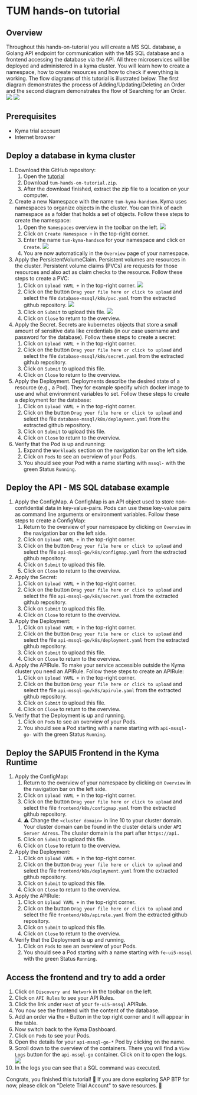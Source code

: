 # TUM hands-on tutorial

## Overview

Throughout this hands-on-tutorial you will create a MS SQL database, a Golang API endpoint for communication with the MS SQL database and a frontend accessing the database via the API. All three microservices will be deployed and administered in a kyma cluster. You will learn how to create a namespace, how to create resources and how to check if everything is working. The flow diagrams of this tutorial is illustrated below. The first diagram demonstrates the process of Adding/Updating/Deleting an Order and the second diagram demonstrates the flow of Searching for an Order.   ![ ](images/FlowDiagram1.png)
![ ](images/FlowDiagram2.png)

## Prerequisites

- Kyma trial account
- Internet browser

## Deploy a database in kyma cluster

1. Download this GitHub repository:
    1. Open the [tutorial](https://github.com/SAP-samples/kyma-runtime-extension-samples/tree/main/tum-hands-on-tutorial)
    2. Download `tum-hands-on-tutorial.zip`.
    3. After the download finished, extract the zip file to a location on your computer.
2. Create a new Namespace with the name `tum-kyma-handson`. Kyma uses namespaces to organize objects in the cluster. You can think of each namespace as a folder that holds a set of objects. Follow these steps to create the namespace:
    1. Open the `Namespaces` overview in the toolbar on the left. ![ ](images/all-namespaces-overview.png)
    2. Click on `Create Namespace +` in the top-right corner. 
    3. Enter the name `tum-kyma-handson` for your namespace and click on `Create`. ![ ](images/create-new-namespace.png)
    4. You are now automatically in the `Overview` page of your namespace.
3. Apply the PersistentVolumeClaim. Persistent volumes are resources in the cluster. Persistent volume claims (PVCs) are requests for those resources and also act as claim checks to the resource. Follow these steps to create a PVC:
    1. Click on `Upload YAML +` in the top-right corner. ![ ](images/namespace-overview.png)
    2. Click on the button `Drag your file here or click to upload` and select the file `database-mssql/k8s/pvc.yaml` from the extracted github repository. ![ ](images/upload-yaml-choose-file.png)
    3. Click on `Submit` to upload this file. ![ ](images/upload-yaml-submit.png)
    4. Click on `Close` to return to the overview. 
4. Apply the Secret. Secrets are kubernetes objects that store a small amount of sensitive data like credentials (in our case username and password for the database). Follow these steps to create a secret: 
    1. Click on `Upload YAML +` in the top-right corner. 
    2. Click on the button `Drag your file here or click to upload` and select the file `database-mssql/k8s/secret.yaml` from the extracted github repository. 
    3. Click on `Submit` to upload this file. 
    4. Click on `Close` to return to the overview. 
5. Apply the Deployment. Deployments describe the desired state of a resource (e.g., a Pod). They for example specify which docker image to use and what environment variables to set. Follow these steps to create a deployment for the database: 
    1. Click on `Upload YAML +` in the top-right corner. 
    2. Click on the button `Drag your file here or click to upload` and select the file `database-mssql/k8s/deployment.yaml` from the extracted github repository. 
    3. Click on `Submit` to upload this file. 
    4. Click on `Close` to return to the overview. 
6. Verify that the Pod is up and running: 
    1. Expand the `Workloads` section on the navigation bar on the left side.
    2. Click on `Pods` to see an overview of your Pods. 
    3. You should see your Pod with a name starting with `mssql-` with the green Status `Running`.

## Deploy the API - MS SQL database example

1. Apply the ConfigMap. A ConfigMap is an API object used to store non-confidential data in key-value-pairs. Pods can use these key-value pairs as command line arguments or environment variables. Follow these steps to create a ConfigMap:
    1. Return to the overview of your namespace by clicking on `Overview` in the navigation bar on the left side. 
    2. Click on `Upload YAML +` in the top-right corner. 
    3. Click on the button `Drag your file here or click to upload` and select the file `api-mssql-go/k8s/configmap.yaml` from the extracted github repository. 
    4. Click on `Submit` to upload this file. 
    5. Click on `Close` to return to the overview. 
2. Apply the Secret:
    1. Click on `Upload YAML +` in the top-right corner. 
    2. Click on the button `Drag your file here or click to upload` and select the file `api-mssql-go/k8s/secret.yaml` from the extracted github repository. 
    3. Click on `Submit` to upload this file. 
    4. Click on `Close` to return to the overview. 
3. Apply the Deployment:
    1. Click on `Upload YAML +` in the top-right corner. 
    2. Click on the button `Drag your file here or click to upload` and select the file `api-mssql-go/k8s/deployment.yaml` from the extracted github repository. 
    3. Click on `Submit` to upload this file. 
    4. Click on `Close` to return to the overview. 
4. Apply the APIRule. To make your service accessible outside the Kyma cluster you need an APIRule. Follow these steps to create an APIRule: 
    1. Click on `Upload YAML +` in the top-right corner. 
    2. Click on the button `Drag your file here or click to upload` and select the file `api-mssql-go/k8s/apirule.yaml` from the extracted github repository. 
    3. Click on `Submit` to upload this file. 
    4. Click on `Close` to return to the overview. 
5. Verify that the Deployment is up and running.
    1. Click on `Pods` to see an overview of your Pods. 
    2. You should see a Pod starting with a name starting with `api-mssql-go-` with the green Status `Running`.

## Deploy the SAPUI5 Frontend in the Kyma Runtime

1. Apply the ConfigMap:
    1. Return to the overview of your namespace by clicking on `Overview` in the navigation bar on the left side. 
    2. Click on `Upload YAML +` in the top-right corner. 
    3. Click on the button `Drag your file here or click to upload` and select the file `frontend/k8s/configmap.yaml` from the extracted github repository. 
    4. :warning: Change the `<cluster domain>` in line 10 to your cluster domain.
       Your cluster domain can be found in the cluster details under `API Server Adress`. The cluster domain is the part after `https://api.`
    5. Click on `Submit` to upload this file. 
    6. Click on `Close` to return to the overview. 
2. Apply the Deployment:
    1. Click on `Upload YAML +` in the top-right corner. 
    2. Click on the button `Drag your file here or click to upload` and select the file `frontend/k8s/deployment.yaml` from the extracted github repository.
    3. Click on `Submit` to upload this file.
    4. Click on `Close` to return to the overview.
3. Apply the APIRule: 
    1. Click on `Upload YAML +` in the top-right corner.
    2. Click on the button `Drag your file here or click to upload` and select the file `frontend/k8s/apirule.yaml` from the extracted github repository. 
    3. Click on `Submit` to upload this file.
    4. Click on `Close` to return to the overview.
4. Verify that the Deployment is up and running.
    1. Click on `Pods` to see an overview of your Pods.
    2. You should see a Pod starting with a name starting with `fe-ui5-mssql` with the green Status `Running`.

## Access the frontend and try to add a order

1. Click on `Discovery and Network` in the toolbar on the left.
2. Click on `API Rules` to see your API Rules. 
3. Click the link under `Host` of your `fe-ui5-mssql` APIRule. 
4. You now see the frontend with the content of the database.
5. Add an order via the `+` Button in the top right corner and it will appear in the table. 
6. Now switch back to the Kyma Dashboard.
7. Click on `Pods` to see your Pods. 
8. Open the details for your `api-mssql-go-*` Pod by clicking on the name.
9. Scroll down to the overview of the containers. There you will find a `View Logs` button for the `api-mssql-go` container. Click on it to open the logs. ![ ](images/ViewLogsButton.png)
10. In the logs you can see that a SQL command was executed. 


Congrats, you finished this tutorial! 🥳 If you are done exploring SAP BTP for now, please click on "Delete Trial Account" to save resources. 🌱
